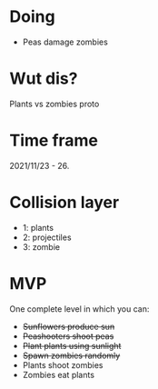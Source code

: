 # Doing
* Peas damage zombies
# Wut dis?
Plants vs zombies proto
# Time frame
2021/11/23 - 26.
# Collision layer
* 1: plants
* 2: projectiles
* 3: zombie
# MVP
One complete level in which you can:
* ~~Sunflowers produce sun~~
* ~~Peashooters shoot peas~~
* ~~Plant plants using sunlight~~
* ~~Spawn zombies randomly~~
* Plants shoot zombies
* Zombies eat plants